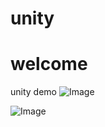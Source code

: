 # unity
# welcome
unity demo
![Image](https://github.com/user-attachments/assets/871c615f-b128-4fe9-85d2-4dfb291a53f3)


![Image](https://github.com/user-attachments/assets/db6e7455-c83f-4f8e-99cd-015175822497)

